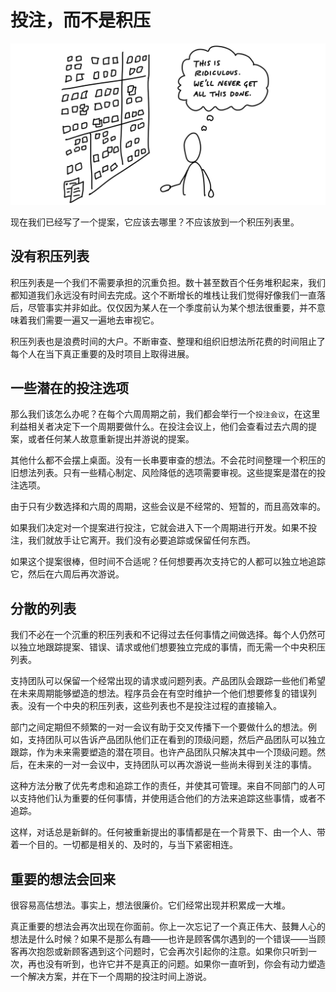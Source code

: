 # 投注，而不是积压

![漫画。一个人站在满是便利贴的墙前。人头上有一个想法气泡说：这太荒谬了。我们永远也做不完这些任务。](/assets/intro_cartoon_5.png)

现在我们已经写了一个提案，它应该去哪里？不应该放到一个积压列表里。

## 没有积压列表

积压列表是一个我们不需要承担的沉重负担。数十甚至数百个任务堆积起来，我们都知道我们永远没有时间去完成。这个不断增长的堆栈让我们觉得好像我们一直落后，尽管事实并非如此。仅仅因为某人在一个季度前认为某个想法很重要，并不意味着我们需要一遍又一遍地去审视它。

积压列表也是浪费时间的大户。不断审查、整理和组织旧想法所花费的时间阻止了每个人在当下真正重要的及时项目上取得进展。

## 一些潜在的投注选项

那么我们该怎么办呢？在每个六周周期之前，我们都会举行一个`投注会议`，在这里利益相关者决定下一个周期要做什么。在投注会议上，他们会查看过去六周的提案，或者任何某人故意重新提出并游说的提案。

其他什么都不会摆上桌面。没有一长串要审查的想法。不会花时间整理一个积压的旧想法列表。只有一些精心制定、风险降低的选项需要审视。这些提案是潜在的投注选项。

由于只有少数选择和六周的周期，这些会议是不经常的、短暂的，而且高效率的。

如果我们决定对一个提案进行投注，它就会进入下一个周期进行开发。如果不投注，我们就放手让它离开。我们没有必要追踪或保留任何东西。

如果这个提案很棒，但时间不合适呢？任何想要再次支持它的人都可以独立地追踪它，然后在六周后再次游说。

## 分散的列表

我们不必在一个沉重的积压列表和不记得过去任何事情之间做选择。每个人仍然可以独立地跟踪提案、错误、请求或他们想要独立完成的事情，而无需一个中央积压列表。

支持团队可以保留一个经常出现的请求或问题列表。产品团队会跟踪一些他们希望在未来周期能够塑造的想法。程序员会在有空时维护一个他们想要修复的错误列表。没有一个中央的积压列表，这些列表也不是投注过程的直接输入。

部门之间定期但不频繁的一对一会议有助于交叉传播下一个要做什么的想法。例如，支持团队可以告诉产品团队他们正在看到的顶级问题，然后产品团队可以独立跟踪，作为未来需要塑造的潜在项目。也许产品团队只解决其中一个顶级问题。然后，在未来的一对一会议中，支持团队可以再次游说一些尚未得到关注的事情。

这种方法分散了优先考虑和追踪工作的责任，并使其可管理。来自不同部门的人可以支持他们认为重要的任何事情，并使用适合他们的方法来追踪这些事情，或者不追踪。

这样，对话总是新鲜的。任何被重新提出的事情都是在一个背景下、由一个人、带着一个目的。一切都是相关的、及时的，与当下紧密相连。

## 重要的想法会回来

很容易高估想法。事实上，想法很廉价。它们经常出现并积累成一大堆。

真正重要的想法会再次出现在你面前。你上一次忘记了一个真正伟大、鼓舞人心的想法是什么时候？如果不是那么有趣——也许是顾客偶尔遇到的一个错误——当顾客再次抱怨或新顾客遇到这个问题时，它会再次引起你的注意。如果你只听到一次，再也没有听到，也许它并不是真正的问题。如果你一直听到，你会有动力塑造一个解决方案，并在下一个周期的投注时间上游说。
